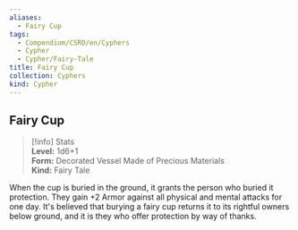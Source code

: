 ```yaml
---
aliases:
  - Fairy Cup
tags:
  - Compendium/CSRD/en/Cyphers
  - Cypher
  - Cypher/Fairy-Tale
title: Fairy Cup
collection: Cyphers
kind: Cypher
---
```

## Fairy Cup  
>[!info] Stats  
> **Level:** 1d6+1  
> **Form:** Decorated Vessel Made of Precious Materials  
> **Kind:** Fairy Tale
  
When the cup is buried in the ground, it grants the person who buried it protection. They gain +2 Armor against all physical and mental attacks for one day. It's believed that burying a fairy cup returns it to its rightful owners below ground, and it is they who offer protection by way of thanks.